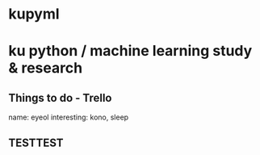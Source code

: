 
# kupyml
ku python / machine learning study & research
===
Things to do -  Trello 
--
name: eyeol
interesting: kono, sleep

TESTTEST
--
